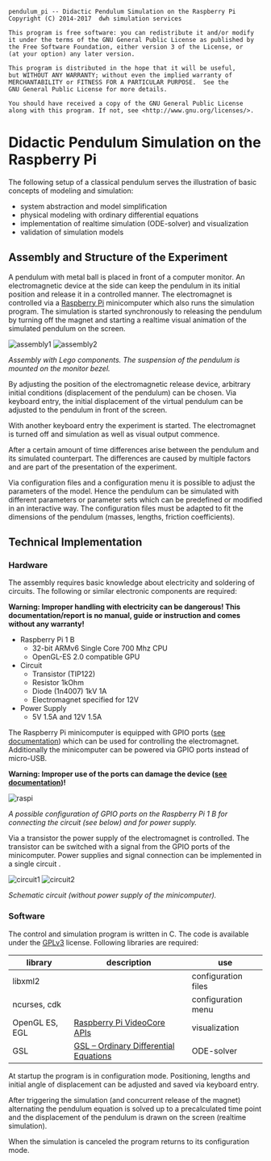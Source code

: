     pendulum_pi -- Didactic Pendulum Simulation on the Raspberry Pi
    Copyright (C) 2014-2017  dwh simulation services

    This program is free software: you can redistribute it and/or modify
    it under the terms of the GNU General Public License as published by
    the Free Software Foundation, either version 3 of the License, or
    (at your option) any later version.

    This program is distributed in the hope that it will be useful,
    but WITHOUT ANY WARRANTY; without even the implied warranty of
    MERCHANTABILITY or FITNESS FOR A PARTICULAR PURPOSE.  See the
    GNU General Public License for more details.

    You should have received a copy of the GNU General Public License
    along with this program. If not, see <http://www.gnu.org/licenses/>.

# Didactic Pendulum Simulation on the Raspberry Pi

The following setup of a classical pendulum serves the illustration of basic concepts of modeling and simulation:

- system abstraction and model simplification
- physical modeling with ordinary differential equations
- implementation of realtime simulation (ODE-solver) and visualization
- validation of simulation models

## Assembly and Structure of the Experiment

A pendulum with metal ball is placed in front of a computer monitor. An electromagnetic device at the side can keep the pendulum in its initial position and release it in a controlled manner. The electromagnet is controlled via a [Raspberry Pi](https://www.raspberrypi.org/) minicomputer which also runs the simulation program. The simulation is started synchronously to releasing the pendulum by turning off the magnet and starting a realtime visual animation of the simulated pendulum on the screen.

![assembly1](http://www.dwh.at/site/assets/files/1650/aufbau_beschreibung_en.300x0-is.jpg) ![assembly2](http://www.dwh.at/site/assets/files/1650/aufbau_closeup.314x0-is.jpg)

*Assembly with Lego components. The suspension of the pendulum is mounted on the monitor bezel.*


By adjusting the position of the electromagnetic release device, arbitrary initial conditions (displacement of the pendulum) can be chosen. Via keyboard entry, the initial displacement of the virtual pendulum can be adjusted to the pendulum in front of the screen.

With another keyboard entry the experiment is started. The electromagnet is turned off and simulation as well as visual output commence.

After a certain amount of time differences arise between the pendulum and its simulated counterpart. The differences are caused by multiple factors and are part of the presentation of the experiment.

Via configuration files and a configuration menu it is possible to adjust the parameters of the model. Hence the pendulum can be simulated with different parameters or parameter sets which can be predefined or modified in an interactive way. The configuration files must be adapted to fit the dimensions of the pendulum (masses, lengths, friction coefficients).

## Technical Implementation
### Hardware

The assembly requires basic knowledge about electricity and soldering of circuits. The following or similar electronic components are required:

**Warning: Improper handling with electricity can be dangerous! This documentation/report is no manual, guide or instruction and comes without any warranty!**

- Raspberry Pi 1 B
  - 32-bit ARMv6 Single Core 700 Mhz CPU
  - OpenGL-ES 2.0 compatible GPU
- Circuit
  - Transistor (TIP122)
  - Resistor 1kOhm
  - Diode (1n4007) 1kV 1A
  - Electromagnet specified for 12V
- Power Supply
  - 5V 1.5A and 12V 1.5A

The Raspberry Pi minicomputer is equipped with GPIO ports ([see documentation](https://www.raspberrypi.org/documentation/usage/gpio/)) which can be used for controlling the electromagnet. Additionally the minicomputer can be powered via GPIO ports instead of micro-USB.

**Warning: Improper use of the ports can damage the device ([see documentation](https://www.raspberrypi.org/documentation/usage/gpio/))!**

![raspi](http://www.dwh.at/site/assets/files/1650/raspi.291x0-is.jpg)

*A possible configuration of GPIO ports on the Raspberry Pi 1 B for connecting the circuit (see below) and for power supply.*

Via a transistor the power supply of the electromagnet is controlled. The transistor can be switched with a signal from the GPIO ports of the minicomputer. Power supplies and signal connection can be implemented in a single circuit .

![circuit1](http://www.dwh.at/site/assets/files/1650/schaltkreis.235x0-is.jpg) ![circuit2](http://www.dwh.at/site/assets/files/1650/schaltplan.204x0-is.png)

*Schematic circuit (without power supply of the minicomputer).*

### Software

The control and simulation program is written in C. The code is available under the [GPLv3](LICENSE) license. Following libraries are required:

| library | description | use |
| --- | --- | --- |
| libxml2 | | configuration files |
| ncurses, cdk | | configuration menu |
| OpenGL ES, EGL | [Raspberry Pi VideoCore APIs](https://elinux.org/Raspberry_Pi_VideoCore_APIs) | visualization |
| GSL | [GSL – Ordinary Differential Equations](https://www.gnu.org/software/gsl/doc/html/ode-initval.html) | ODE-solver |


At startup the program is in configuration mode. Positioning, lengths and initial angle of displacement can be adjusted and saved via keyboard entry.

After triggering the simulation (and concurrent release of the magnet) alternating the pendulum equation is solved up to a precalculated time point and the displacement of the pendulum is drawn on the screen (realtime simulation).

When the simulation is canceled the program returns to its configuration mode.
